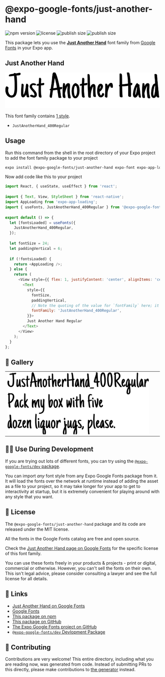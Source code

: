 # @expo-google-fonts/just-another-hand

![npm version](https://flat.badgen.net/npm/v/@expo-google-fonts/just-another-hand)
![license](https://flat.badgen.net/github/license/expo/google-fonts)
![publish size](https://flat.badgen.net/packagephobia/install/@expo-google-fonts/just-another-hand)
![publish size](https://flat.badgen.net/packagephobia/publish/@expo-google-fonts/just-another-hand)

This package lets you use the [**Just Another Hand**](https://fonts.google.com/specimen/Just+Another+Hand) font family from [Google Fonts](https://fonts.google.com/) in your Expo app.

## Just Another Hand

![Just Another Hand](./font-family.png)

This font family contains [1 style](#-gallery).

- `JustAnotherHand_400Regular`

## Usage

Run this command from the shell in the root directory of your Expo project to add the font family package to your project
```sh
expo install @expo-google-fonts/just-another-hand expo-font expo-app-loading
```

Now add code like this to your project
```js
import React, { useState, useEffect } from 'react';

import { Text, View, StyleSheet } from 'react-native';
import AppLoading from 'expo-app-loading';
import { useFonts, JustAnotherHand_400Regular } from '@expo-google-fonts/just-another-hand';

export default () => {
  let [fontsLoaded] = useFonts({
    JustAnotherHand_400Regular,
  });

  let fontSize = 24;
  let paddingVertical = 6;

  if (!fontsLoaded) {
    return <AppLoading />;
  } else {
    return (
      <View style={{ flex: 1, justifyContent: 'center', alignItems: 'center' }}>
        <Text
          style={{
            fontSize,
            paddingVertical,
            // Note the quoting of the value for `fontFamily` here; it expects a string!
            fontFamily: 'JustAnotherHand_400Regular',
          }}>
          Just Another Hand Regular
        </Text>
      </View>
    );
  }
};

```

## 🔡 Gallery


||||
|-|-|-|
|![JustAnotherHand_400Regular](./JustAnotherHand_400Regular.ttf.png)||||


## 👩‍💻 Use During Development

If you are trying out lots of different fonts, you can try using the [`@expo-google-fonts/dev` package](https://github.com/expo/google-fonts/tree/master/font-packages/dev#readme).

You can import *any* font style from any Expo Google Fonts package from it. It will load the fonts
over the network at runtime instead of adding the asset as a file to your project, so it may take longer
for your app to get to interactivity at startup, but it is extremely convenient
for playing around with any style that you want.

## 📖 License

The `@expo-google-fonts/just-another-hand` package and its code are released under the MIT license.

All the fonts in the Google Fonts catalog are free and open source.

Check the [Just Another Hand page on Google Fonts](https://fonts.google.com/specimen/Just+Another+Hand) for the specific license of this font family.

You can use these fonts freely in your products & projects - print or digital, commercial or otherwise. However, you can't sell the fonts on their own. This isn't legal advice, please consider consulting a lawyer and see the full license for all details.

## 🔗 Links

- [Just Another Hand on Google Fonts](https://fonts.google.com/specimen/Just+Another+Hand)
- [Google Fonts](https://fonts.google.com/)
- [This package on npm](https://www.npmjs.com/package/@expo-google-fonts/just-another-hand)
- [This package on GitHub](https://github.com/expo/google-fonts/tree/master/font-packages/just-another-hand)
- [The Expo Google Fonts project on GitHub](https://github.com/expo/google-fonts)
- [`@expo-google-fonts/dev` Devlopment Package](https://github.com/expo/google-fonts/tree/master/font-packages/dev)

## 🤝 Contributing

Contributions are very welcome! This entire directory, including what you are reading now, was generated from code. Instead of submitting PRs to this directly, please make contributions to [the generator](https://github.com/expo/google-fonts/tree/master/packages/generator) instead.
